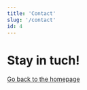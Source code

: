 ```yaml
---
title: 'Contact'
slug: '/contact'
id: 4
---
```


# Stay in tuch!

<a href="/">Go back to the homepage</a>
